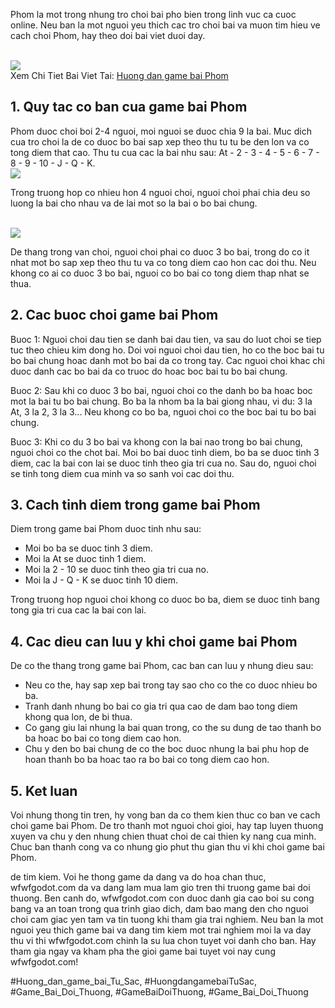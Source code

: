 <p>Phom la mot trong nhung tro choi bai pho bien trong linh vuc ca cuoc online. Neu ban la mot nguoi yeu thich cac tro choi bai va muon tim hieu ve cach choi Phom, hay theo doi bai viet duoi day.</p><br><img src="https://wfwfgodot.com/wp-content/uploads/2025/02/logo-gamebai-doi-thuong-1.webp"></br>
Xem Chi Tiet Bai Viet Tai: <a href="https://wfwfgodot.com/huong-dan-game-bai-phom/">Huong dan game bai Phom </a><h2>1. Quy tac co ban cua game bai Phom</h2><p>Phom duoc choi boi 2-4 nguoi, moi nguoi se duoc chia 9 la bai. Muc dich cua tro choi la de co duoc bo bai sap xep theo thu tu tu be den lon va co tong diem that cao. Thu tu cua cac la bai nhu sau: At - 2 - 3 - 4 - 5 - 6 - 7 - 8 - 9 - 10 - J - Q - K.<br><img src="https://wfwfgodot.com/wp-content/uploads/2025/02/huong-dan-game-bai-phom-3.webp"></br><p>Trong truong hop co nhieu hon 4 nguoi choi, nguoi choi phai chia deu so luong la bai cho nhau va de lai mot so la bai o bo bai chung.</p><br><img src="https://wfwfgodot.com/wp-content/uploads/2025/02/logo-gamebai-doi-thuong-1.webp"></br><p>De thang trong van choi, nguoi choi phai co duoc 3 bo bai, trong do co it nhat mot bo sap xep theo thu tu va co tong diem cao hon cac doi thu. Neu khong co ai co duoc 3 bo bai, nguoi co bo bai co tong diem thap nhat se thua.<h2>2. Cac buoc choi game bai Phom</h2><p>Buoc 1: Nguoi choi dau tien se danh bai dau tien, va sau do luot choi se tiep tuc theo chieu kim dong ho. Doi voi nguoi choi dau tien, ho co the boc bai tu bo bai chung hoac danh mot bo bai da co trong tay. Cac nguoi choi khac chi duoc danh cac bo bai da co truoc do hoac boc bai tu bo bai chung.</p><p>Buoc 2: Sau khi co duoc 3 bo bai, nguoi choi co the danh bo ba hoac boc mot la bai tu bo bai chung. Bo ba la nhom ba la bai giong nhau, vi du: 3 la At, 3 la 2, 3 la 3... Neu khong co bo ba, nguoi choi co the boc bai tu bo bai chung.<p>Buoc 3: Khi co du 3 bo bai va khong con la bai nao trong bo bai chung, nguoi choi co the chot bai. Moi bo bai duoc tinh diem, bo ba se duoc tinh 3 diem, cac la bai con lai se duoc tinh theo gia tri cua no. Sau do, nguoi choi se tinh tong diem cua minh va so sanh voi cac doi thu.</p><h2>3. Cach tinh diem trong game bai Phom</h2><p>Diem trong game bai Phom duoc tinh nhu sau:</p><ul>
<li>Moi bo ba se duoc tinh 3 diem.</li>
<li>Moi la At se duoc tinh 1 diem.</li>
<li>Moi la 2 - 10 se duoc tinh theo gia tri cua no.</li>
<li>Moi la J - Q - K se duoc tinh 10 diem.</li>
</ul><p>Trong truong hop nguoi choi khong co duoc bo ba, diem se duoc tinh bang tong gia tri cua cac la bai con lai.</p><h2>4. Cac dieu can luu y khi choi game bai Phom</h2><p>De co the thang trong game bai Phom, cac ban can luu y nhung dieu sau:</p><ul>
<li>Neu co the, hay sap xep bai trong tay sao cho co the co duoc nhieu bo ba.</li>
<li>Tranh danh nhung bo bai co gia tri qua cao de dam bao tong diem khong qua lon, de bi thua.</li>
<li>Co gang giu lai nhung la bai quan trong, co the su dung de tao thanh bo ba hoac bo bai co tong diem cao hon.</li>
<li>Chu y den bo bai chung de co the boc duoc nhung la bai phu hop de hoan thanh bo ba hoac tao ra bo bai co tong diem cao hon.</li>
</ul><h2>5. Ket luan</h2><p>Voi nhung thong tin tren, hy vong ban da co them kien thuc co ban ve cach choi game bai Phom. De tro thanh mot nguoi choi gioi, hay tap luyen thuong xuyen va chu y den nhung chien thuat choi de cai thien ky nang cua minh. Chuc ban thanh cong va co nhung gio phut thu gian thu vi khi choi game bai Phom.</p><p>de tim kiem. Voi he thong game da dang va do hoa chan thuc, wfwfgodot.com da va dang lam mua lam gio tren thi truong game bai doi thuong. Ben canh do, wfwfgodot.com con duoc danh gia cao boi su cong bang va an toan trong qua trinh giao dich, dam bao mang den cho nguoi choi cam giac yen tam va tin tuong khi tham gia trai nghiem. Neu ban la mot nguoi yeu thich game bai va dang tim kiem mot trai nghiem moi la va day thu vi thi wfwfgodot.com chinh la su lua chon tuyet voi danh cho ban. Hay tham gia ngay va kham pha the gioi game bai tuyet voi nay cung wfwfgodot.com!</p>
#Huong_dan_game_bai_Tu_Sac, #HuongdangamebaiTuSac, #Game_Bai_Doi_Thuong, #GameBaiDoiThuong, #Game_Bai_Doi_Thuong
